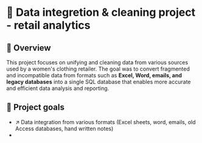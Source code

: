 # 🧠 Data integretion & cleaning project - retail analytics

## 📜 Overview

This project focuses on unifying and cleaning data from various sources used by a women's clothing retailer.
The goal was to convert fragmented and incompatible data from formats such as **Excel, Word, emails, and legacy databases** into a single SQL database that enables more accurate and efficient data analysis and reporting.

## 📌 Project goals

- ↗️ Data integration from various formats (Excel sheets, word, emails, old Access databases, hand written notes)
-
